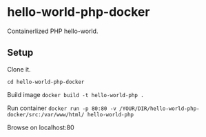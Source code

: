 # hello-world-php-docker

Containerlized PHP hello-world.

## Setup

Clone it.

```cd hello-world-php-docker```

Build image ```docker build -t hello-world-php .```

Run container ```docker run -p 80:80 -v /YOUR/DIR/hello-world-php-docker/src:/var/www/html/ hello-world-php```

Browse on localhost:80
